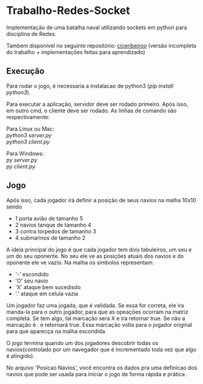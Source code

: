 # Trabalho-Redes-Socket

Implementação de uma batalha naval utilizando sockets em python para disciplina de Redes.

Tambem disponível no seguinte repositório: [ciceribeiroo](https://github.com/ciceribeiroo/Trabalho-Redes-Socket) (versão incompleta do trabalho + implementações feitas para aprendizado)

## Execução

Para rodar o jogo, é necessaria a instalacao de python3 (*pip install python3*).

Para executar a aplicação, servidor deve ser rodado primeiro. Após isso, em outro cmd, o cliente deve ser rodado. As linhas de comando são respectivamente:

Para Linux ou Mac: <br> 
*python3 server.py*<br>
*python3 client.py* <br>

Para Windows: <br>
*py server.py*<br>
*py client.py*<br>

## Jogo

Após isso, cada jogador irá definir a posição de seus navios na malha 10x10 sendo
  - 1 porta avião de tamanho 5
  - 2 navios tanque de tamanho 4
  - 3 contra torpedos de tamanho 3
  - 4 submarinos de tamanho 2

A ideia principal do jogo é que cada jogador tem dois tabuleiros, um seu e um do seu oponente. No seu ele ve as posições atuais dos navios e do oponente ele ve vazio. Na malha os simbolos representam:
  - '-' escondido
  - 'O' seu navio
  - 'X' ataque bem sucedisdo
  - '.' ataque em celula vazia
  
Um jogador faz uma jogada, que é validada. Se essa for correta, ele ira manda-la para o outro jogador, para que as opeações ocorram na matriz completa. Se tem algo, tal marcação sera X e ira retornar true. Se não a marcação é . e retornará true.  Essa marcação volta para o jogador original para que aparecça na malha escondida.

O jogo termina quando um dos jogadores descobrir todas os navios(controlado por um navegador que é incrementado toda vez que algo é atingido).

No arquivo 'Posicao Navios', você encontra os dados pra uma definicao dos navios que pode ser usada para iniciar o jogo de forma rápida e prática.
